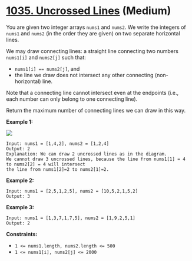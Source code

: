 # [1035. Uncrossed Lines][link] (Medium)

[link]: https://leetcode.com/problems/uncrossed-lines/

You are given two integer arrays `nums1` and `nums2`. We write the integers of `nums1` and `nums2`
(in the order they are given) on two separate horizontal lines.

We may draw connecting lines: a straight line connecting two numbers `nums1[i]` and `nums2[j]` such
that:

- `nums1[i] == nums2[j]`, and
- the line we draw does not intersect any other connecting (non-horizontal) line.

Note that a connecting line cannot intersect even at the endpoints (i.e., each number can only
belong to one connecting line).

Return the maximum number of connecting lines we can draw in this way.

**Example 1:**

![](https://assets.leetcode.com/uploads/2019/04/26/142.png)

```
Input: nums1 = [1,4,2], nums2 = [1,2,4]
Output: 2
Explanation: We can draw 2 uncrossed lines as in the diagram.
We cannot draw 3 uncrossed lines, because the line from nums1[1] = 4 to nums2[2] = 4 will intersect
the line from nums1[2]=2 to nums2[1]=2.
```

**Example 2:**

```
Input: nums1 = [2,5,1,2,5], nums2 = [10,5,2,1,5,2]
Output: 3
```

**Example 3:**

```
Input: nums1 = [1,3,7,1,7,5], nums2 = [1,9,2,5,1]
Output: 2
```

**Constraints:**

- `1 <= nums1.length, nums2.length <= 500`
- `1 <= nums1[i], nums2[j] <= 2000`
